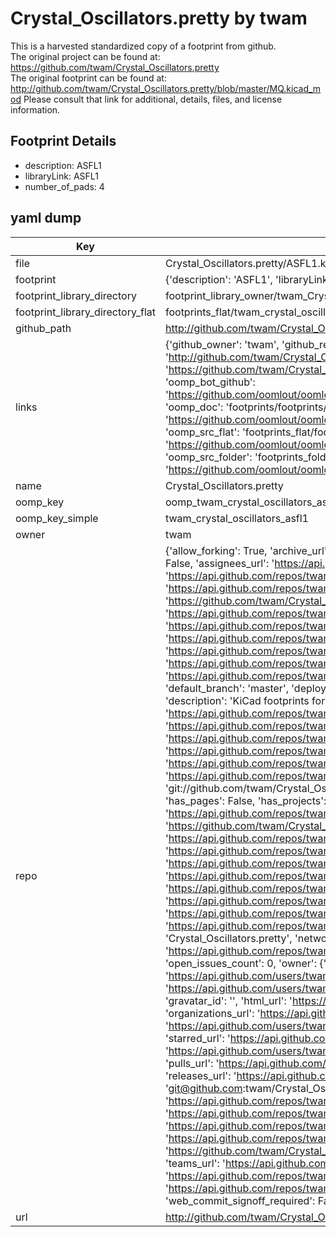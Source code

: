 # Crystal_Oscillators.pretty by twam  
This is a harvested standardized copy of a footprint from github.  
The original project can be found at:  
https://github.com/twam/Crystal_Oscillators.pretty  
The original footprint can be found at:
http://github.com/twam/Crystal_Oscillators.pretty/blob/master/MQ.kicad_mod
Please consult that link for additional, details, files, and license information.  
## Footprint Details
* description: ASFL1  
* libraryLink: ASFL1  
* number_of_pads: 4  
## yaml dump  
| Key | Value |  
| --- | --- |  
| file | Crystal_Oscillators.pretty/ASFL1.kicad_mod |  
| footprint | {'description': 'ASFL1', 'libraryLink': 'ASFL1', 'number_of_pads': 4} |  
| footprint_library_directory | footprint_library_owner/twam_Crystal_Oscillators.pretty |  
| footprint_library_directory_flat | footprints_flat/twam_crystal_oscillators_asfl1/working |  
| github_path | http://github.com/twam/Crystal_Oscillators.pretty/blob/master/ASFL1.kicad_mod |  
| links | {'github_owner': 'twam', 'github_repo_name': 'Crystal_Oscillators.pretty', 'github_src': 'http://github.com/twam/Crystal_Oscillators.pretty/blob/master/MQ.kicad_mod', 'github_src_repo': 'https://github.com/twam/Crystal_Oscillators.pretty', 'oomp_bot': 'footprints/twam_crystal_oscillators_asfl1/working', 'oomp_bot_github': 'https://github.com/oomlout/oomlout_oomp_footprint_bot/tree/main/footprints/twam_crystal_oscillators_asfl1/working', 'oomp_doc': 'footprints/footprints/twam/Crystal_Oscillators/ASFL1/working/', 'oomp_doc_github': 'https://github.com/oomlout/oomlout_oomp_footprint_doc/tree/main/footprints/footprints/twam/Crystal_Oscillators/ASFL1/working', 'oomp_src_flat': 'footprints_flat/footprints_flat/twam_crystal_oscillators_asfl1/working', 'oomp_src_flat_github': 'https://github.com/oomlout/oomlout_oomp_footprint_src/tree/main/footprints_flat/twam_crystal_oscillators_asfl1/working', 'oomp_src_folder': 'footprints_folder/footprints_folder/twam/Crystal_Oscillators/ASFL1/working', 'oomp_src_folder_github': 'https://github.com/oomlout/oomlout_oomp_footprint_src/tree/main/footprints_folder/twam/Crystal_Oscillators/ASFL1/working'} |  
| name | Crystal_Oscillators.pretty |  
| oomp_key | oomp_twam_crystal_oscillators_asfl1 |  
| oomp_key_simple | twam_crystal_oscillators_asfl1 |  
| owner | twam |  
| repo | {'allow_forking': True, 'archive_url': 'https://api.github.com/repos/twam/Crystal_Oscillators.pretty/{archive_format}{/ref}', 'archived': False, 'assignees_url': 'https://api.github.com/repos/twam/Crystal_Oscillators.pretty/assignees{/user}', 'blobs_url': 'https://api.github.com/repos/twam/Crystal_Oscillators.pretty/git/blobs{/sha}', 'branches_url': 'https://api.github.com/repos/twam/Crystal_Oscillators.pretty/branches{/branch}', 'clone_url': 'https://github.com/twam/Crystal_Oscillators.pretty.git', 'collaborators_url': 'https://api.github.com/repos/twam/Crystal_Oscillators.pretty/collaborators{/collaborator}', 'comments_url': 'https://api.github.com/repos/twam/Crystal_Oscillators.pretty/comments{/number}', 'commits_url': 'https://api.github.com/repos/twam/Crystal_Oscillators.pretty/commits{/sha}', 'compare_url': 'https://api.github.com/repos/twam/Crystal_Oscillators.pretty/compare/{base}...{head}', 'contents_url': 'https://api.github.com/repos/twam/Crystal_Oscillators.pretty/contents/{+path}', 'contributors_url': 'https://api.github.com/repos/twam/Crystal_Oscillators.pretty/contributors', 'created_at': '2016-01-06T17:53:45Z', 'default_branch': 'master', 'deployments_url': 'https://api.github.com/repos/twam/Crystal_Oscillators.pretty/deployments', 'description': 'KiCad footprints for misc. crystals and oscillators', 'disabled': False, 'downloads_url': 'https://api.github.com/repos/twam/Crystal_Oscillators.pretty/downloads', 'events_url': 'https://api.github.com/repos/twam/Crystal_Oscillators.pretty/events', 'fork': False, 'forks': 0, 'forks_count': 0, 'forks_url': 'https://api.github.com/repos/twam/Crystal_Oscillators.pretty/forks', 'full_name': 'twam/Crystal_Oscillators.pretty', 'git_commits_url': 'https://api.github.com/repos/twam/Crystal_Oscillators.pretty/git/commits{/sha}', 'git_refs_url': 'https://api.github.com/repos/twam/Crystal_Oscillators.pretty/git/refs{/sha}', 'git_tags_url': 'https://api.github.com/repos/twam/Crystal_Oscillators.pretty/git/tags{/sha}', 'git_url': 'git://github.com/twam/Crystal_Oscillators.pretty.git', 'has_discussions': False, 'has_downloads': True, 'has_issues': True, 'has_pages': False, 'has_projects': True, 'has_wiki': True, 'homepage': '', 'hooks_url': 'https://api.github.com/repos/twam/Crystal_Oscillators.pretty/hooks', 'html_url': 'https://github.com/twam/Crystal_Oscillators.pretty', 'id': 49151755, 'is_template': False, 'issue_comment_url': 'https://api.github.com/repos/twam/Crystal_Oscillators.pretty/issues/comments{/number}', 'issue_events_url': 'https://api.github.com/repos/twam/Crystal_Oscillators.pretty/issues/events{/number}', 'issues_url': 'https://api.github.com/repos/twam/Crystal_Oscillators.pretty/issues{/number}', 'keys_url': 'https://api.github.com/repos/twam/Crystal_Oscillators.pretty/keys{/key_id}', 'labels_url': 'https://api.github.com/repos/twam/Crystal_Oscillators.pretty/labels{/name}', 'language': None, 'languages_url': 'https://api.github.com/repos/twam/Crystal_Oscillators.pretty/languages', 'license': None, 'merges_url': 'https://api.github.com/repos/twam/Crystal_Oscillators.pretty/merges', 'milestones_url': 'https://api.github.com/repos/twam/Crystal_Oscillators.pretty/milestones{/number}', 'mirror_url': None, 'name': 'Crystal_Oscillators.pretty', 'network_count': 0, 'node_id': 'MDEwOlJlcG9zaXRvcnk0OTE1MTc1NQ==', 'notifications_url': 'https://api.github.com/repos/twam/Crystal_Oscillators.pretty/notifications{?since,all,participating}', 'open_issues': 0, 'open_issues_count': 0, 'owner': {'avatar_url': 'https://avatars.githubusercontent.com/u/112843?v=4', 'events_url': 'https://api.github.com/users/twam/events{/privacy}', 'followers_url': 'https://api.github.com/users/twam/followers', 'following_url': 'https://api.github.com/users/twam/following{/other_user}', 'gists_url': 'https://api.github.com/users/twam/gists{/gist_id}', 'gravatar_id': '', 'html_url': 'https://github.com/twam', 'id': 112843, 'login': 'twam', 'node_id': 'MDQ6VXNlcjExMjg0Mw==', 'organizations_url': 'https://api.github.com/users/twam/orgs', 'received_events_url': 'https://api.github.com/users/twam/received_events', 'repos_url': 'https://api.github.com/users/twam/repos', 'site_admin': False, 'starred_url': 'https://api.github.com/users/twam/starred{/owner}{/repo}', 'subscriptions_url': 'https://api.github.com/users/twam/subscriptions', 'type': 'User', 'url': 'https://api.github.com/users/twam'}, 'private': False, 'pulls_url': 'https://api.github.com/repos/twam/Crystal_Oscillators.pretty/pulls{/number}', 'pushed_at': '2016-01-06T17:54:13Z', 'releases_url': 'https://api.github.com/repos/twam/Crystal_Oscillators.pretty/releases{/id}', 'size': 1, 'ssh_url': 'git@github.com:twam/Crystal_Oscillators.pretty.git', 'stargazers_count': 0, 'stargazers_url': 'https://api.github.com/repos/twam/Crystal_Oscillators.pretty/stargazers', 'statuses_url': 'https://api.github.com/repos/twam/Crystal_Oscillators.pretty/statuses/{sha}', 'subscribers_count': 3, 'subscribers_url': 'https://api.github.com/repos/twam/Crystal_Oscillators.pretty/subscribers', 'subscription_url': 'https://api.github.com/repos/twam/Crystal_Oscillators.pretty/subscription', 'svn_url': 'https://github.com/twam/Crystal_Oscillators.pretty', 'tags_url': 'https://api.github.com/repos/twam/Crystal_Oscillators.pretty/tags', 'teams_url': 'https://api.github.com/repos/twam/Crystal_Oscillators.pretty/teams', 'temp_clone_token': None, 'topics': [], 'trees_url': 'https://api.github.com/repos/twam/Crystal_Oscillators.pretty/git/trees{/sha}', 'updated_at': '2016-01-06T17:54:37Z', 'url': 'https://api.github.com/repos/twam/Crystal_Oscillators.pretty', 'visibility': 'public', 'watchers': 0, 'watchers_count': 0, 'web_commit_signoff_required': False} |  
| url | http://github.com/twam/Crystal_Oscillators.pretty |  

